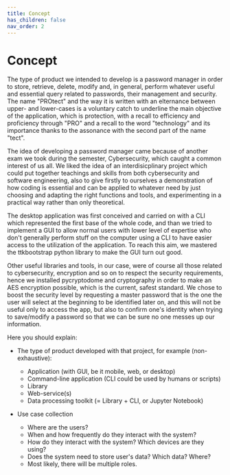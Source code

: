 ```yaml
---
title: Concept
has_children: false
nav_order: 2
---
```


# Concept

The type of product we intended to develop is a password manager in order to store, retrieve, delete, modify and, in general, perform whatever useful and essential query related to passwords, their management and security. The name "PROtect" and the way it is written with an elternance between upper- and lower-cases is a voluntary catch to underline the main objective of the application, which is protection, with a recall to efficiency and proficiency through "PRO" and a recall to the word "technology" and its importance thanks to the assonance with the second part of the name "tect". 

The idea of developing a password manager came because of another exam we took during the semester, Cybersecurity, which caught a common interest of us all. We liked the idea of an interdisicplinary project which could put together teachings and skills from both cybersecurity and software engineering, also to give firstly to ourselves a demonstration of how coding is essential and can be applied to whatever need by just choosing and adapting the right functions and tools, and experimenting in a practical way rather than only theoretical. 

The desktop application was first conceived and carried on with a CLI which represented the first base of the whole code, and than we tried to implement a GUI to allow normal users with lower level of expertise who don't generally perform stuff on the computer using a CLI to have easier access to the utilization of the application. To reach this aim, we mastered the ttkbootstrap python library to make the GUI turn out good.

Other useful libraries and tools, in our case, were of course all those related to cybersecurity, encryption and so on to respect the security requirements, hence we installed pycryptodome and cryptography in order to make an AES encryption possible, which is the current, safest standard. We chose to boost the security level by requesting a master password that is the one the user will select at the beginning to be identified later on, and this will not be useful only to access the app, but also to confirm one's identity when trying to save/modify a password so that we can be sure no one messes up our information. 



Here you should explain:
- The type of product developed with that project, for example (non-exhaustive):
    - Application (with GUI, be it mobile, web, or desktop)
    - Command-line application (CLI could be used by humans or scripts)
    - Library
    - Web-service(s)
    - Data processing toolkit (= Library + CLI, or Jupyter Notebook)

- Use case collection
    - Where are the users?
    - When and how frequently do they interact with the system?
    - How do they interact with the system? Which devices are they using?
    - Does the system need to store user's data? Which data? Where?
    - Most likely, there will be multiple roles.

